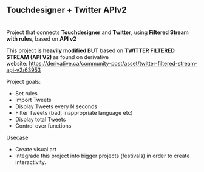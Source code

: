 <H2><p>Touchdesigner + Twitter APIv2</H2><br />
Project that connects <strong>Touchdesigner</strong> and <strong>Twitter</strong>, using <strong>Filtered Stream with rules</strong>, based on <strong>API v2</strong></p>

<p>This project is <strong>heavily modified BUT</strong> based on&nbsp;<strong>TWITTER FILTERED STREAM (API V2)&nbsp;</strong>as found on derivative website:&nbsp;<a href="https://derivative.ca/community-post/asset/twitter-filtered-stream-api-v2/63953">https://derivative.ca/community-post/asset/twitter-filtered-stream-api-v2/63953</a></p>

<p>Project goals:</p>

<ul>
	<li>Set rules</li>
	<li>Import Tweets</li>
	<li>Display Tweets every N seconds</li>
	<li>Filter Tweets (bad, inappropriate language etc)</li>
	<li>Display total Tweets</li>
	<li>Control over functions</li>
</ul>

<p>Usecase</p>

<ul>
	<li>Create visual art</li>
	<li>Integrade this project into bigger projects (festivals) in order to create interactivity.&nbsp;</li>
</ul>

<p>&nbsp;</p>
